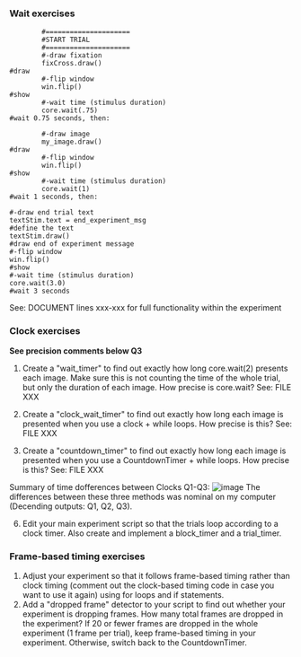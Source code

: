 ### Wait exercises

```
        #=====================
        #START TRIAL
        #=====================   
        #-draw fixation
        fixCross.draw()                                                         #draw
        #-flip window
        win.flip()                                                              #show
        #-wait time (stimulus duration)
        core.wait(.75)                                                          #wait 0.75 seconds, then:
        
        #-draw image
        my_image.draw()                                                         #draw
        #-flip window
        win.flip()                                                              #show
        #-wait time (stimulus duration)
        core.wait(1)                                                            #wait 1 seconds, then:
        
#-draw end trial text
textStim.text = end_experiment_msg                                              #define the text
textStim.draw()                                                                 #draw end of experiment message
#-flip window
win.flip()                                                                      #show
#-wait time (stimulus duration)
core.wait(3.0)                                                                  #wait 3 seconds
```
See: DOCUMENT lines xxx-xxx for full functionality within the experiment

### Clock exercises
**See precision comments below Q3**
1. Create a "wait_timer" to find out exactly how long core.wait(2) presents each image. Make sure this is not counting the time of the whole trial, but only the duration of each image. How precise is core.wait?
See: FILE XXX

2. Create a "clock_wait_timer" to find out exactly how long each image is presented when you use a clock + while loops. How precise is this?
See: FILE XXX

3. Create a "countdown_timer" to find out exactly how long each image is presented when you use a CountdownTimer + while loops. How precise is this?
See: FILE XXX

Summary of time dofferences between Clocks Q1-Q3:
![image](https://user-images.githubusercontent.com/113373038/203163460-9180d17f-5212-4bf3-aa84-0e1e9b0dc6cf.png)
The differences between these three methods was nominal on my computer (Decending outputs: Q1, Q2, Q3).

6. Edit your main experiment script so that the trials loop according to a clock timer. Also create and implement a block_timer and a trial_timer.

### Frame-based timing exercises
1. Adjust your experiment so that it follows frame-based timing rather than clock timing (comment out the clock-based timing code in case you want to use it again) using for loops and if statements.
2. Add a "dropped frame" detector to your script to find out whether your experiment is dropping frames. How many total frames are dropped in the experiment? If 20 or fewer frames are dropped in the whole experiment (1 frame per trial), keep frame-based timing in your experiment. Otherwise, switch back to the CountdownTimer.
